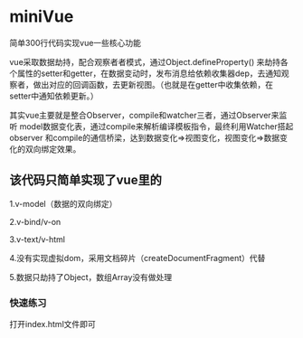 # miniVue
简单300行代码实现vue一些核心功能

vue采取数据劫持，配合观察者者模式，通过Object.defineProperty() 来劫持各个属性的setter和getter，在数据变动时，发布消息给依赖收集器dep，去通知观察者，做出对应的回调函数，去更新视图。（也就是在getter中收集依赖，在setter中通知依赖更新。）

其实vue主要就是整合Observer，compile和watcher三者，通过Observer来监听 model数据变化表，通过compile来解析编译模板指令，最终利用Watcher搭起observer 和compile的通信桥梁，达到数据变化=>视图变化，视图变化=>数据变化的双向绑定效果。

## 该代码只简单实现了vue里的
1.v-model（数据的双向绑定）

2.v-bind/v-on

3.v-text/v-html

4.没有实现虚拟dom，采用文档碎片（createDocumentFragment）代替

5.数据只劫持了Object，数组Array没有做处理

### 快速练习
打开index.html文件即可
